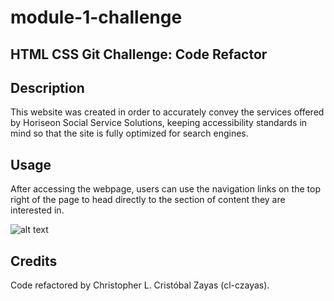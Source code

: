 # module-1-challenge

## HTML CSS Git Challenge: Code Refactor

## Description

This website was created in order to accurately convey the services offered by Horiseon Social Service Solutions, keeping accessibility standards in mind so that the site is fully optimized for search engines.

## Usage

After accessing the webpage, users can use the navigation links on the top right of the page to head directly to the section of content they are interested in.

![alt text](Develop/assets/images/Horiseon.png)

## Credits

Code refactored by Christopher L. Cristóbal Zayas (cl-czayas).